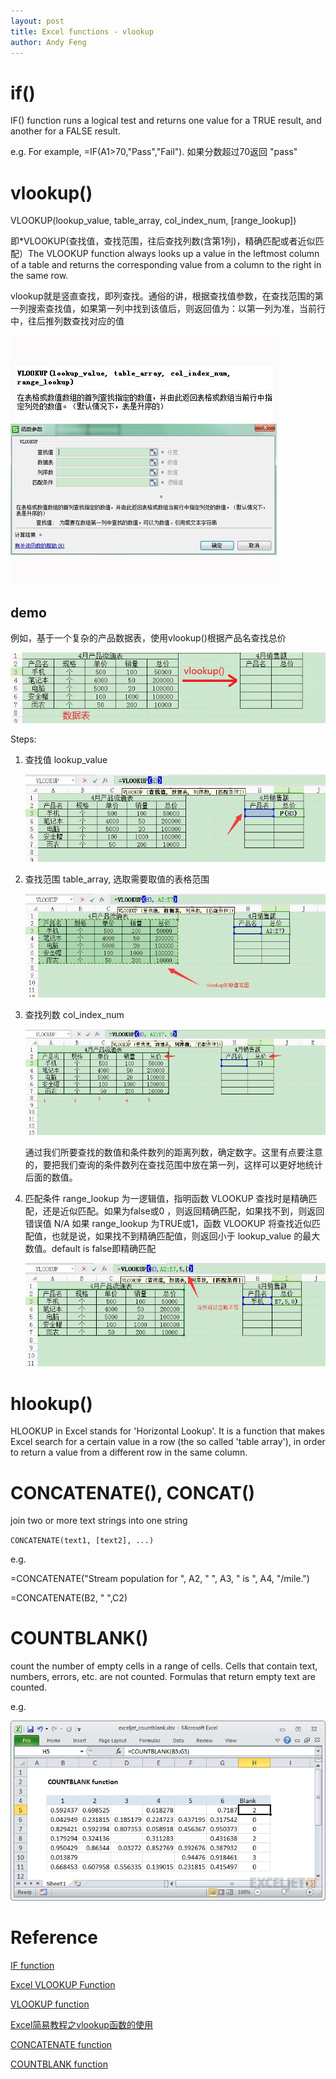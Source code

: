 ```yaml
---
layout: post
title: Excel functions - vlookup
author: Andy Feng
---
```


# if()
IF() function runs a logical test and returns one value for a TRUE result, and another for a FALSE result.

e.g. 
For example, =IF(A1>70,"Pass","Fail"). 如果分数超过70返回 "pass" 

# vlookup()
VLOOKUP(lookup_value, table_array, col_index_num, [range_lookup])

即*VLOOKUP(查找值，查找范围，往后查找列数(含第1列)，精确匹配或者近似匹配）The VLOOKUP function always looks up a value in the leftmost column of a table and returns the corresponding value from a column to the right in the same row. 

vlookup就是竖直查找，即列查找。通俗的讲，根据查找值参数，在查找范围的第一列搜索查找值，如果第一列中找到该值后，则返回值为：以第一列为准，当前行中，往后推列数查找对应的值

![](/images/posts/20210520-excel-2.jpg)

## demo
例如，基于一个复杂的产品数据表，使用vlookup()根据产品名查找总价

![](/images/posts/20210520-excel-1.png)

Steps:

1. 查找值 lookup_value

	![](/images/posts/20210520-excel-3.jpg)

2. 查找范围 table_array, 选取需要取值的表格范围

	![](/images/posts/20210520-excel-4.jpg)

3. 查找列数 col_index_num

	![](/images/posts/20210520-excel-5.jpg)

	通过我们所要查找的数值和条件数列的距离列数，确定数字。这里有点要注意的，要把我们查询的条件数列在查找范围中放在第一列，这样可以更好地统计后面的数值。

4. 匹配条件 range_lookup 为一逻辑值，指明函数 VLOOKUP 查找时是精确匹配，还是近似匹配。如果为false或0 ，则返回精确匹配，如果找不到，则返回错误值 N/A 如果 range_lookup 为TRUE或1，函数 VLOOKUP 将查找近似匹配值，也就是说，如果找不到精确匹配值，则返回小于 lookup_value 的最大数值。default is false即精确匹配

	![](/images/posts/20210520-excel-6.jpg)

# hlookup()
HLOOKUP in Excel stands for 'Horizontal Lookup'. It is a function that makes Excel search for a certain value in a row (the so called 'table array'), in order to return a value from a different row in the same column.

# CONCATENATE(), CONCAT()
join two or more text strings into one string

`CONCATENATE(text1, [text2], ...)`

e.g.

=CONCATENATE("Stream population for ", A2, " ", A3, " is ", A4, "/mile.")

=CONCATENATE(B2, " ",C2)

# COUNTBLANK()
count the number of empty cells in a range of cells. Cells that contain text, numbers, errors, etc. are not counted. Formulas that return empty text are counted.

e.g.

![](/images/posts/20210520-excel-7.png)

# Reference
[IF function](https://support.microsoft.com/en-us/office/if-function-69aed7c9-4e8a-4755-a9bc-aa8bbff73be2)

[Excel VLOOKUP Function](https://exceljet.net/excel-functions/excel-vlookup-function)

[VLOOKUP function](https://support.microsoft.com/en-us/office/vlookup-function-0bbc8083-26fe-4963-8ab8-93a18ad188a1)

[Excel简易教程之vlookup函数的使用](https://www.jianshu.com/p/c62c1b2eefb6)

[CONCATENATE function](https://support.microsoft.com/en-us/office/concatenate-function-8f8ae884-2ca8-4f7a-b093-75d702bea31d)

[COUNTBLANK function](https://support.microsoft.com/en-us/office/countblank-function-6a92d772-675c-4bee-b346-24af6bd3ac22)